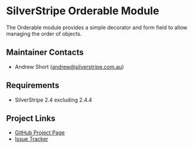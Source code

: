 # SilverStripe Orderable Module

The Orderable module provides a simple decorator and form field to allow
managing the order of objects.

## Maintainer Contacts
*  Andrew Short (<andrew@silverstripe.com.au>)

## Requirements
*  SilverStripe 2.4 excluding 2.4.4

## Project Links
*  [GitHub Project Page](https://github.com/ajshort/silverstripe-orderable)
*  [Issue Tracker](https://github.com/ajshort/silverstripe-orderable/issues)